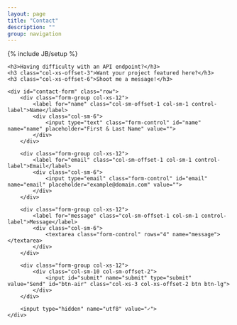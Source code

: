 ```yaml
---
layout: page
title: "Contact"
description: ""
group: navigation
---
```

{% include JB/setup %}

<form accept-charset="UTF-8" action="https://formkeep.com/f/a046ca9e1beb" method="POST">

	<h3>Having difficulty with an API endpoint?</h3>
	<h3 class="col-xs-offset-3">Want your project featured here?</h3>
	<h3 class="col-xs-offset-6">Shoot me a message!</h3>

	<div id="contact-form" class="row">
		<div class="form-group col-xs-12">
	        <label for="name" class="col-sm-offset-1 col-sm-1 control-label">Name</label>
	        <div class="col-sm-6">
	            <input type="text" class="form-control" id="name" name="name" placeholder="First & Last Name" value="">
	        </div>
	    </div>

	    <div class="form-group col-xs-12">
	        <label for="email" class="col-sm-offset-1 col-sm-1 control-label">Email</label>
	        <div class="col-sm-6">
	            <input type="email" class="form-control" id="email" name="email" placeholder="example@domain.com" value="">
	        </div>
	    </div>
	    
	    <div class="form-group col-xs-12">
	        <label for="message" class="col-sm-offset-1 col-sm-1 control-label">Message</label>
	        <div class="col-sm-6">
	            <textarea class="form-control" rows="4" name="message"></textarea>
	        </div>
	    </div>
	    
	    <div class="form-group col-xs-12">
	        <div class="col-sm-10 col-sm-offset-2">
	            <input id="submit" name="submit" type="submit" value="Send" id="btn-air" class="col-xs-3 col-xs-offset-2 btn btn-lg">
	        </div>
	    </div>

		<input type="hidden" name="utf8" value="✓">
	</div>
</form>
